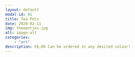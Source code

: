 ```yaml
---
layout: default
modal-id: 61
title: Tea Pots
date: 2020-02-11
img: theepotjes.jpg
alt: image-alt
categories:
    - "art"
description: €6,00 Can be ordered in any desired colour!
---
```

